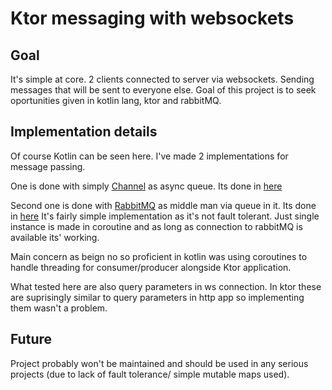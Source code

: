 # Ktor messaging with websockets

## Goal

It's simple at core. 2 clients connected to server via websockets. Sending messages that will be sent to everyone else.
Goal of this project is to seek oportunities given in kotlin lang, ktor and rabbitMQ.

## Implementation details

Of course Kotlin can be seen here. I've made 2 implementations for message passing.

One is done with simply [Channel](https://kotlinlang.org/docs/channels.html) as async queue.
Its done in [here](src/main/kotlin/com/example/messages/SimpleMessagePassing.kt)

Second one is done with [RabbitMQ](https://www.rabbitmq.com/) as middle man via queue in it.
Its done in [here](src/main/kotlin/com/example/messages/RabbitMQMessagePassing.kt)
It's fairly simple implementation as it's not fault tolerant. Just single instance is made in coroutine and as long as connection to rabbitMQ is available its' working.

Main concern as beign no so proficient in kotlin was using coroutines to handle threading for consumer/producer alongside Ktor application.

What tested here are also query parameters in ws connection. In ktor these are suprisingly similar to query parameters in http app so implementing them wasn't a problem.

## Future

Project probably won't be maintained and should be used in any serious projects (due to lack of fault tolerance/ simple mutable maps used).